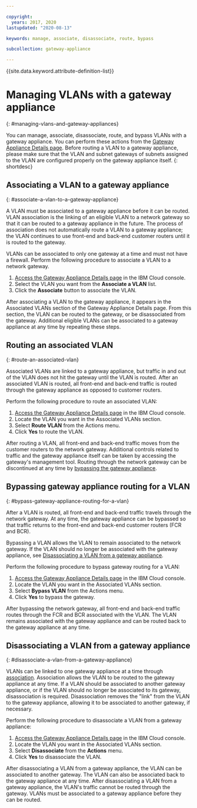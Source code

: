 ```yaml
---

copyright:
  years: 2017, 2020
lastupdated: "2020-08-13"

keywords: manage, associate, disassociate, route, bypass

subcollection: gateway-appliance

---
```


{{site.data.keyword.attribute-definition-list}}

# Managing VLANs with a gateway appliance
{: #managing-vlans-and-gateway-appliances}

You can manage, associate, disassociate, route, and bypass VLANs with a gateway appliance. You can perform these actions from the [Gateway Appliance Details page](/docs/gateway-appliance?topic=gateway-appliance-viewing-gateway-appliance-details). Before routing a VLAN to a gateway appliance, please make sure that the VLAN and subnet gateways of subnets assigned to the VLAN are configured properly on the gateway appliance itself.
{: shortdesc}

## Associating a VLAN to a gateway appliance
{: #associate-a-vlan-to-a-gateway-appliance}

A VLAN must be associated to a gateway appliance before it can be routed. VLAN association is the linking of an eligible VLAN to a network gateway so that it can be routed to a gateway appliance in the future. The process of association does not automatically route a VLAN to a gateway appliance; the VLAN continues to use front-end and back-end customer routers until it is routed to the gateway.

VLANs can be associated to only one gateway at a time and must not have a firewall. Perform the following procedure to associate a VLAN to a network gateway.

1. [Access the Gateway Appliance Details page](/docs/gateway-appliance?topic=gateway-appliance-viewing-gateway-appliance-details) in the IBM Cloud console.
2. Select the VLAN you want from the **Associate a VLAN** list.
3. Click the **Associate** button to associate the VLAN.

After associating a VLAN to the gateway appliance, it appears in the Associated VLANs section of the Gateway Appliance Details page. From this section, the VLAN can be routed to the gateway, or be disassociated from the gateway. Additional eligible VLANs can be associated to a gateway appliance at any time by repeating these steps.

## Routing an associated VLAN
{: #route-an-associated-vlan}

Associated VLANs are linked to a gateway appliance, but traffic in and out of the VLAN does not hit the gateway until the VLAN is routed. After an associated VLAN is routed, all front-end and back-end traffic is routed through the gateway appliance as opposed to customer routers.

Perform the following procedure to route an associated VLAN:

1. [Access the Gateway Appliance Details page](/docs/gateway-appliance?topic=gateway-appliance-viewing-gateway-appliance-details) in the IBM Cloud console.
2. Locate the VLAN you want in the Associated VLANs section.
3. Select **Route VLAN** from the Actions menu.
4. Click **Yes** to route the VLAN.

After routing a VLAN, all front-end and back-end traffic moves from the customer routers to the network gateway. Additional controls related to traffic and the gateway appliance itself can be taken by accessing the gateway's management tool. Routing through the network gateway can be discontinued at any time by [bypassing the gateway appliance](#bypass-gateway-appliance-routing-for-a-vlan).

## Bypassing gateway appliance routing for a VLAN
{: #bypass-gateway-appliance-routing-for-a-vlan}

After a VLAN is routed, all front-end and back-end traffic travels through the network gateway. At any time, the gateway appliance can be bypassed so that traffic returns to the front-end and back-end customer routers (FCR and BCR).

Bypassing a VLAN allows the VLAN to remain associated to the network gateway. If the VLAN should no longer be associated with the gateway appliance, see [Disassociating a VLAN from a gateway appliance](#disassociate-a-vlan-from-a-gateway-appliance).

Perform the following procedure to bypass gateway routing for a VLAN:

1. [Access the Gateway Appliance Details page](/docs/gateway-appliance?topic=gateway-appliance-viewing-gateway-appliance-details) in the IBM Cloud console.
2. Locate the VLAN you want in the Associated VLANs section.
3. Select **Bypass VLAN** from the Actions menu.
4. Click **Yes** to bypass the gateway.

After bypassing the network gateway, all front-end and back-end traffic routes through the FCR and BCR associated with the VLAN. The VLAN remains associated with the gateway appliance and can be routed back to the gateway appliance at any time.

## Disassociating a VLAN from a gateway appliance
{: #disassociate-a-vlan-from-a-gateway-appliance}

VLANs can be linked to one gateway appliance at a time through [association](#associate-a-vlan-to-a-gateway-appliance). Association allows the VLAN to be routed to the gateway appliance at any time. If a VLAN should be associated to another gateway appliance, or if the VLAN should no longer be associated to its gateway, disassociation is required. Disassociation removes the "link" from the VLAN to the gateway appliance, allowing it to be associated to another gateway, if necessary.

Perform the following procedure to disassociate a VLAN from a gateway appliance:

1. [Access the Gateway Appliance Details page](/docs/gateway-appliance?topic=gateway-appliance-viewing-gateway-appliance-details) in the IBM Cloud console.
2. Locate the VLAN you want in the Associated VLANs section.
3. Select **Disassociate** from the **Actions** menu.
4. Click **Yes** to disassociate the VLAN.

After disassociating a VLAN from a gateway appliance, the VLAN can be associated to another gateway. The VLAN can also be associated back to the gateway appliance at any time. After disassociating a VLAN from a gateway appliance, the VLAN's traffic cannot be routed through the gateway. VLANs must be associated to a gateway appliance before they can be routed.
